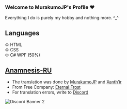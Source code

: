 ### Welcome to MurakumoJP's Profile ❤

Everything I do is purely my hobby and nothing more. ^_^

## Languages

⚙ HTML
</br>
⚙ CSS
</br>
⚙ C# WPF (50%)

## [Anamnesis-RU](https://github.com/Murakumo-JP/AnamnesisRU)

- The translation was done by [MurakumoJP](https://twitter.com/MurakumoJP) and [Xanth’ir](https://twitter.com/XanthirV)
- From Free Company: [Eternal Frost](https://eu.finalfantasyxiv.com/lodestone/freecompany/9234631035923326442/)
- For translation errors, write to [Discord](https://discord.gg/YfBkJwVpA7)

![Discord Banner 2](https://discordapp.com/api/guilds/738372498529452032/widget.png?style=banner2)
